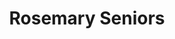 ---
title: Rosemary Seniors
phone: (408) 606-8098
website: http://www.fpiliving.com/san-jose-folsom/rosemary-senior-multi-family-apartment-management/
management: FPI Management Inc.
tags: []
---